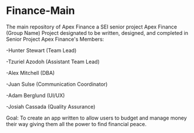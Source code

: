 # Finance-Main
The main repository of Apex Finance a SEI senior project 
Apex Finance (Group Name)
Project designated to be written, designed, and completed in Senior Project
Apex Finance's Members:
 
  -Hunter Stewart (Team Lead)

  -Tzuriel Azodoh (Assistant Team Lead)
  
  -Alex Mitchell  (DBA)
  
  -Juan Sulse     (Communication Coordinator)

  -Adam Berglund  (UI/UX)
  
  -Josiah Cassada (Quality Assurance)
  
Goal:
  To create an app written to allow users to budget and manage money their way giving them all the power to find financial peace.
  
